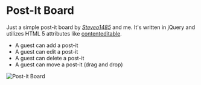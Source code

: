 Post-It Board
=============
Just a simple post-it board by *[Steveo1485](https://github.com/Steveo1485)* and me. It's written in jQuery and utilizes HTML 5 attributes like [contenteditable](https://developer.mozilla.org/en-US/docs/Web/Guide/HTML/Content_Editable).

* A guest can add a post-it
* A guest can edit a post-it
* A guest can delete a post-it
* A guest can move a post-it (drag and drop)

![Post-it Board](http://i.minus.com/jbaWlC4erPFu0P.jpg)
